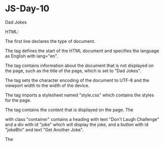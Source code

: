 # JS-Day-10
Dad Jokes


HTML:

The first line <!DOCTYPE html> declares the type of document.

The <html> tag defines the start of the HTML document and specifies the language as English with lang="en".

The <head> tag contains information about the document that is not displayed on the page, such as the title of the page, which is set to "Dad Jokes".

The <meta> tag sets the character encoding of the document to UTF-8 and the viewport width to the width of the device.

The <link> tag imports a stylesheet named "style.css" which contains the styles for the page.

The <body> tag contains the content that is displayed on the page. The <div> with class "container" contains a heading with text "Don't Laugh Challenge" and a div with id "joke" which will display the joke, and a button with id "jokeBtn" and text "Get Another Joke".

The <script> tag imports the JavaScript file "script.js" which contains the code to fetch and display the jokes on the page.


CSS:

The first line imports a font named "Roboto" from Google Fonts.

The rest of the styles define the look of the page, including setting the background color, font family, size, and spacing of the text, and styling the button.


JavaScript:

The code first selects the elements on the page by their id using document.getElementById(). It stores the joke div and the jokeBtn button in variables jokeEl and jokeBtn respectively.

The jokeBtn button has a click event listener attached to it that calls the generateJoke() function whenever the button is clicked.

The generateJoke() function makes a GET request to the https://icanhazdadjoke.com/ API to retrieve a joke. The response from the API is in the form of a JSON object, which is then parsed and displayed in the joke div. The function uses either the async/await or .then() syntax to handle the asynchronous API call. The async/await syntax is used in the first implementation of the function, while the .then() syntax is used in the second implementation of the function.

In summary, the code creates a simple web page that displays a random "Dad Joke" by making a request to an API and updating the page with the joke retrieved from the API.



